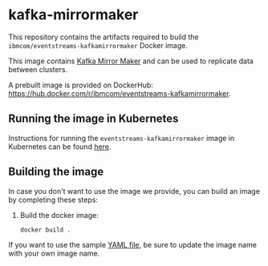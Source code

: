 # kafka-mirrormaker

This repository contains the artifacts required to build the `ibmcom/eventstreams-kafkamirrormaker` Docker image.

This image contains [Kafka Mirror Maker](http://kafka.apache.org/documentation/#basic_ops_mirror_maker) and can be used to replicate data between clusters.

A prebuilt image is provided on DockerHub: https://hub.docker.com/r/ibmcom/eventstreams-kafkamirrormaker.

## Running the image in Kubernetes

Instructions for running the `eventstreams-kafkamirrormaker` image in Kubernetes can be found [here](IKS/README.md).

## Building the image

In case you don't want to use the image we provide, you can build an image by completing these steps:

1. Build the docker image:
    ```shell
    docker build .
    ```
If you want to use the sample [YAML file](IKS/kafka-mirrormaker.yaml), be sure to update the image name with your own image name.
